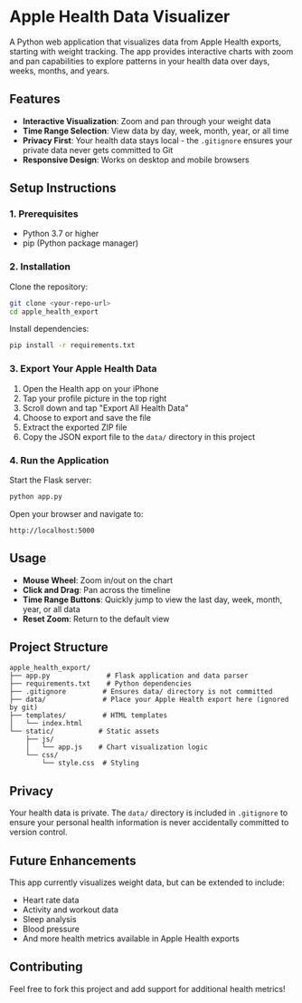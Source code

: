 # Apple Health Data Visualizer

A Python web application that visualizes data from Apple Health exports, starting with weight tracking. The app provides interactive charts with zoom and pan capabilities to explore patterns in your health data over days, weeks, months, and years.

## Features

- **Interactive Visualization**: Zoom and pan through your weight data
- **Time Range Selection**: View data by day, week, month, year, or all time
- **Privacy First**: Your health data stays local - the `.gitignore` ensures your private data never gets committed to Git
- **Responsive Design**: Works on desktop and mobile browsers

## Setup Instructions

### 1. Prerequisites

- Python 3.7 or higher
- pip (Python package manager)

### 2. Installation

Clone the repository:
```bash
git clone <your-repo-url>
cd apple_health_export
```

Install dependencies:
```bash
pip install -r requirements.txt
```

### 3. Export Your Apple Health Data

1. Open the Health app on your iPhone
2. Tap your profile picture in the top right
3. Scroll down and tap "Export All Health Data"
4. Choose to export and save the file
5. Extract the exported ZIP file
6. Copy the JSON export file to the `data/` directory in this project

### 4. Run the Application

Start the Flask server:
```bash
python app.py
```

Open your browser and navigate to:
```
http://localhost:5000
```

## Usage

- **Mouse Wheel**: Zoom in/out on the chart
- **Click and Drag**: Pan across the timeline
- **Time Range Buttons**: Quickly jump to view the last day, week, month, year, or all data
- **Reset Zoom**: Return to the default view

## Project Structure

```
apple_health_export/
├── app.py              # Flask application and data parser
├── requirements.txt    # Python dependencies
├── .gitignore         # Ensures data/ directory is not committed
├── data/              # Place your Apple Health export here (ignored by git)
├── templates/         # HTML templates
│   └── index.html
└── static/           # Static assets
    ├── js/
    │   └── app.js    # Chart visualization logic
    └── css/
        └── style.css  # Styling
```

## Privacy

Your health data is private. The `data/` directory is included in `.gitignore` to ensure your personal health information is never accidentally committed to version control.

## Future Enhancements

This app currently visualizes weight data, but can be extended to include:
- Heart rate data
- Activity and workout data
- Sleep analysis
- Blood pressure
- And more health metrics available in Apple Health exports

## Contributing

Feel free to fork this project and add support for additional health metrics!
